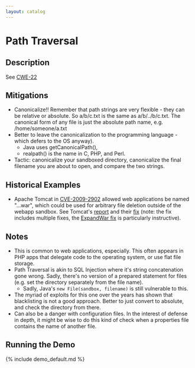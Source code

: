 ```yaml
---
layout: catalog
---
```


Path Traversal
==============

Description
-----------

See [CWE-22](http://cwe.mitre.org/data/definitions/22.html)

Mitigations
-----------

* Canonicalize!! Remember that path strings are very flexible - they can be relative or absolute. So a/b/c.txt is the same as a/b/../b/c.txt. The canonical form of any file is just the absolute path name, e.g. /home/someone/a.txt
* Better to leave the canonicalization to the programming language - which defers to the OS anyway). 
  * Java uses getCanonicalPath(), 
  * realpath() is the name in C, PHP, and Perl. 
* Tactic: canonicalize your sandboxed directory, canonicalize the final filename you are about to open, and compare the two strings.
 
Historical Examples
-------------------
* Apache Tomcat in [CVE-2009-2902](http://cve.mitre.org/cgi-bin/cvename.cgi?name=CVE-2009-2902) allowed web applications be named "...war", which could be used for arbitrary file deletion outside of the webapp sandbox. See Tomcat's [report](http://tomcat.apache.org/security-5.html) and their [fix](http://svn.apache.org/viewvc?view=revision&revision=902650) (note: the fix includes multiple fixes, the [ExpandWar fix](http://svn.apache.org/viewvc/tomcat/tc5.5.x/trunk/container/catalina/src/share/org/apache/catalina/startup/ExpandWar.java?r1=902650&r2=902649&pathrev=902650) is particularly instructive).

Notes
-----

* This is common to web applications, especially. This often appears in PHP apps that delegate code to the operating system, or use flat file storage.
* Path Traversal is akin to SQL Injection where it's string concatenation gone wrong. Sadly, there's no version of a prepared statement for files (e.g. set the directory separately from the file name). 
  * Sadly, Java's `new File(sandbox, filename)` is still vulnerable to this.
* The myriad of exploits for this one over the years has shown that blacklisting is not a good approach. Better to just convert to absolute, and check the directory from there.
* Can also be a danger with configuration files. In the interest of defense in depth, it might be wise to do this kind of check when a properties file contains the name of another file.

Running the Demo
----------------
{% include demo_default.md %}
